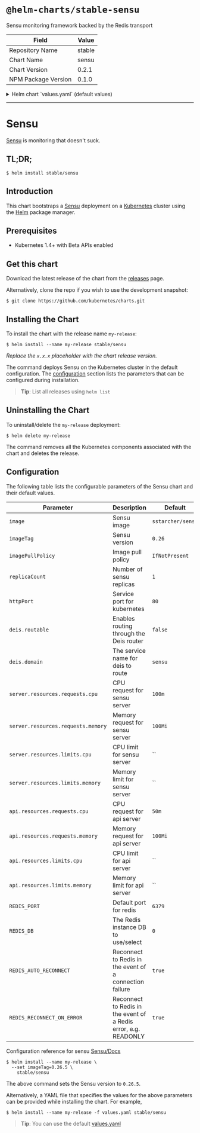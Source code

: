 # `@helm-charts/stable-sensu`

Sensu monitoring framework backed by the Redis transport

| Field               | Value  |
| ------------------- | ------ |
| Repository Name     | stable |
| Chart Name          | sensu  |
| Chart Version       | 0.2.1  |
| NPM Package Version | 0.1.0  |

<details>

<summary>Helm chart `values.yaml` (default values)</summary>

```yaml
# Docker image name
image: 'sstarcher/sensu'
# Docker image tag
imageTag: '0.28'

# Image pull policy for the container
pullPolicy: 'IfNotPresent'

# How many sensu containers to spawn
replicaCount: 1

# How to publish the service http://kubernetes.io/docs/user-guide/services/#publishing-services---service-types
serviceType: ClusterIP

# Service port to expose Sensu on
httpPort: 4567

# If set to true, the service will be exposed via the Deis Router if setup https://github.com/deis/router
deis:
  routable: false
  domains: sensu

# CPU and Memory limit and request for Sensu Server
server:
  resources:
    requests:
      cpu: 100m
      memory: 100Mi
# CPU and Memory limit and request for Sensu Api
api:
  resources:
    requests:
      cpu: 50m
      memory: 100Mi

# Redis configuration
REDIS_PORT: 6379
REDIS_DB: 0
REDIS_AUTO_RECONNECT: true
REDIS_RECONNECT_ON_ERROR: true

# Redis chart configuration
redis:
  persistence:
    enabled: false
```

</details>

---

# Sensu

[Sensu](https://sensuapp.org/) is monitoring that doesn't suck.

## TL;DR;

```console
$ helm install stable/sensu
```

## Introduction

This chart bootstraps a [Sensu](https://github.com/sstarcher/docker-sensu) deployment on a [Kubernetes](http://kubernetes.io) cluster using the [Helm](https://helm.sh) package manager.

## Prerequisites

- Kubernetes 1.4+ with Beta APIs enabled

## Get this chart

Download the latest release of the chart from the [releases](../../../releases) page.

Alternatively, clone the repo if you wish to use the development snapshot:

```console
$ git clone https://github.com/kubernetes/charts.git
```

## Installing the Chart

To install the chart with the release name `my-release`:

```console
$ helm install --name my-release stable/sensu
```

_Replace the `x.x.x` placeholder with the chart release version._

The command deploys Sensu on the Kubernetes cluster in the default configuration. The [configuration](#configuration) section lists the parameters that can be configured during installation.

> **Tip**: List all releases using `helm list`

## Uninstalling the Chart

To uninstall/delete the `my-release` deployment:

```console
$ helm delete my-release
```

The command removes all the Kubernetes components associated with the chart and deletes the release.

## Configuration

The following table lists the configurable parameters of the Sensu chart and their default values.

| Parameter                          | Description                                                     | Default           |
| ---------------------------------- | --------------------------------------------------------------- | ----------------- |
| `image`                            | Sensu image                                                     | `sstarcher/sensu` |
| `imageTag`                         | Sensu version                                                   | `0.26`            |
| `imagePullPolicy`                  | Image pull policy                                               | `IfNotPresent`    |
| `replicaCount`                     | Number of sensu replicas                                        | `1`               |
| `httpPort`                         | Service port for kubernetes                                     | `80`              |
| `deis.routable`                    | Enables routing through the Deis router                         | `false`           |
| `deis.domain`                      | The service name for deis to route                              | `sensu`           |
| `server.resources.requests.cpu`    | CPU request for sensu server                                    | `100m`            |
| `server.resources.requests.memory` | Memory request for sensu server                                 | `100Mi`           |
| `server.resources.limits.cpu`      | CPU limit for sensu server                                      | ``                |
| `server.resources.limits.memory`   | Memory limit for sensu server                                   | ``                |
| `api.resources.requests.cpu`       | CPU request for api server                                      | `50m`             |
| `api.resources.requests.memory`    | Memory request for api server                                   | `100Mi`           |
| `api.resources.limits.cpu`         | CPU limit for api server                                        | ``                |
| `api.resources.limits.memory`      | Memory limit for api server                                     | ``                |
| `REDIS_PORT`                       | Default port for redis                                          | `6379`            |
| `REDIS_DB`                         | The Redis instance DB to use/select                             | `0`               |
| `REDIS_AUTO_RECONNECT`             | Reconnect to Redis in the event of a connection failure         | `true`            |
| `REDIS_RECONNECT_ON_ERROR`         | Reconnect to Redis in the event of a Redis error, e.g. READONLY | `true`            |

Configuration reference for sensu [Sensu/Docs](https://sensuapp.org/docs/latest/reference/)

```console
$ helm install --name my-release \
  --set imageTag=0.26.5 \
    stable/sensu
```

The above command sets the Sensu version to `0.26.5`.

Alternatively, a YAML file that specifies the values for the above parameters can be provided while installing the chart. For example,

```console
$ helm install --name my-release -f values.yaml stable/sensu
```

> **Tip**: You can use the default [values.yaml](values.yaml)
